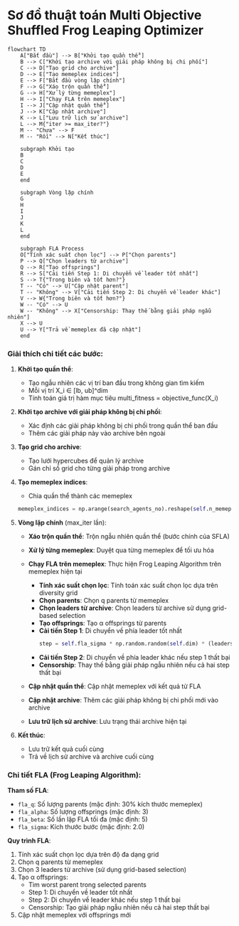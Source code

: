 # Sơ đồ thuật toán Multi Objective Shuffled Frog Leaping Optimizer

```mermaid
flowchart TD
    A["Bắt đầu"] --> B["Khởi tạo quần thể"]
    B --> C["Khởi tạo archive với giải pháp không bị chi phối"]
    C --> D["Tạo grid cho archive"]
    D --> E["Tạo memeplex indices"]
    E --> F["Bắt đầu vòng lặp chính"]
    F --> G["Xáo trộn quần thể"]
    G --> H["Xử lý từng memeplex"]
    H --> I["Chạy FLA trên memeplex"]
    I --> J["Cập nhật quần thể"]
    J --> K["Cập nhật archive"]
    K --> L["Lưu trữ lịch sử archive"]
    L --> M{"iter >= max_iter?"}
    M -- "Chưa" --> F
    M -- "Rồi" --> N["Kết thúc"]
    
    subgraph Khởi tạo
    B
    C
    D
    E
    end
    
    subgraph Vòng lặp chính
    G
    H
    I
    J
    K
    L
    end
    
    subgraph FLA Process
    O["Tính xác suất chọn lọc"] --> P["Chọn parents"]
    P --> Q["Chọn leaders từ archive"]
    Q --> R["Tạo offsprings"]
    R --> S["Cải tiến Step 1: Di chuyển về leader tốt nhất"]
    S --> T{"Trong biên và tốt hơn?"}
    T -- "Có" --> U["Cập nhật parent"]
    T -- "Không" --> V["Cải tiến Step 2: Di chuyển về leader khác"]
    V --> W{"Trong biên và tốt hơn?"}
    W -- "Có" --> U
    W -- "Không" --> X["Censorship: Thay thế bằng giải pháp ngẫu nhiên"]
    X --> U
    U --> Y["Trả về memeplex đã cập nhật"]
    end
```

### Giải thích chi tiết các bước:

1. **Khởi tạo quần thể**: 
   - Tạo ngẫu nhiên các vị trí ban đầu trong không gian tìm kiếm
   - Mỗi vị trí X_i ∈ [lb, ub]^dim
   - Tính toán giá trị hàm mục tiêu multi_fitness = objective_func(X_i)

2. **Khởi tạo archive với giải pháp không bị chi phối**:
   - Xác định các giải pháp không bị chi phối trong quần thể ban đầu
   - Thêm các giải pháp này vào archive bên ngoài

3. **Tạo grid cho archive**:
   - Tạo lưới hypercubes để quản lý archive
   - Gán chỉ số grid cho từng giải pháp trong archive

4. **Tạo memeplex indices**:
   - Chia quần thể thành các memeplex
   ```python
   memeplex_indices = np.arange(search_agents_no).reshape(self.n_memeplex, self.memeplex_size)
   ```

5. **Vòng lặp chính** (max_iter lần):
   - **Xáo trộn quần thể**: Trộn ngẫu nhiên quần thể (bước chính của SFLA)
   
   - **Xử lý từng memeplex**: Duyệt qua từng memeplex để tối ưu hóa
   
   - **Chạy FLA trên memeplex**: Thực hiện Frog Leaping Algorithm trên memeplex hiện tại
     * **Tính xác suất chọn lọc**: Tính toán xác suất chọn lọc dựa trên diversity grid
     * **Chọn parents**: Chọn q parents từ memeplex
     * **Chọn leaders từ archive**: Chọn leaders từ archive sử dụng grid-based selection
     * **Tạo offsprings**: Tạo α offsprings từ parents
     * **Cải tiến Step 1**: Di chuyển về phía leader tốt nhất
       ```python
       step = self.fla_sigma * np.random.random(self.dim) * (leaders[0].position - worst_parent.position)
       ```
     * **Cải tiến Step 2**: Di chuyển về phía leader khác nếu step 1 thất bại
     * **Censorship**: Thay thế bằng giải pháp ngẫu nhiên nếu cả hai step thất bại
   
   - **Cập nhật quần thể**: Cập nhật memeplex với kết quả từ FLA
   
   - **Cập nhật archive**: Thêm các giải pháp không bị chi phối mới vào archive
   
   - **Lưu trữ lịch sử archive**: Lưu trạng thái archive hiện tại

6. **Kết thúc**:
   - Lưu trữ kết quả cuối cùng
   - Trả về lịch sử archive và archive cuối cùng

### Chi tiết FLA (Frog Leaping Algorithm):

**Tham số FLA**:
- `fla_q`: Số lượng parents (mặc định: 30% kích thước memeplex)
- `fla_alpha`: Số lượng offsprings (mặc định: 3)
- `fla_beta`: Số lần lặp FLA tối đa (mặc định: 5)
- `fla_sigma`: Kích thước bước (mặc định: 2.0)

**Quy trình FLA**:
1. Tính xác suất chọn lọc dựa trên độ đa dạng grid
2. Chọn q parents từ memeplex
3. Chọn 3 leaders từ archive (sử dụng grid-based selection)
4. Tạo α offsprings:
   - Tìm worst parent trong selected parents
   - Step 1: Di chuyển về leader tốt nhất
   - Step 2: Di chuyển về leader khác nếu step 1 thất bại
   - Censorship: Tạo giải pháp ngẫu nhiên nếu cả hai step thất bại
5. Cập nhật memeplex với offsprings mới
